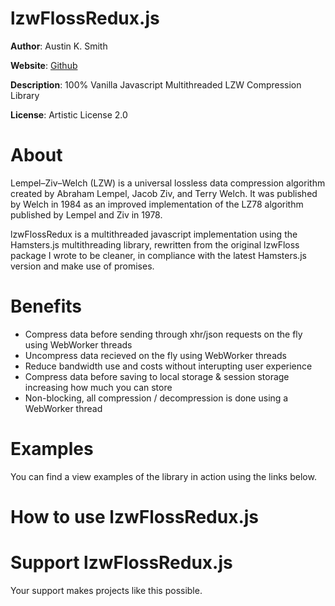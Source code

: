 # lzwFlossRedux.js

**Author**: Austin K. Smith

**Website**: [Github](https://github.com/austinksmith/lzwFlossRedux.js)

**Description**: 100% Vanilla Javascript Multithreaded LZW Compression Library

**License**: Artistic License 2.0

# About

Lempel–Ziv–Welch (LZW) is a universal lossless data compression algorithm created by Abraham Lempel, Jacob Ziv, and Terry Welch. It was published by Welch in 1984 as an improved implementation of the LZ78 algorithm published by Lempel and Ziv in 1978.

lzwFlossRedux is a multithreaded javascript implementation using the Hamsters.js multithreading library, rewritten from the original lzwFloss package I wrote to be cleaner, in compliance with the latest Hamsters.js version and make use of promises.

# Benefits

  * Compress data before sending through xhr/json requests on the fly using WebWorker threads
  * Uncompress data recieved on the fly using WebWorker threads
  * Reduce bandwidth use and costs without interupting user experience
  * Compress data before saving to local storage & session storage increasing how much you can store
  * Non-blocking, all compression / decompression is done using a WebWorker thread

# Examples

You can find a view examples of the library in action using the links below.



# How to use lzwFlossRedux.js




# Support lzwFlossRedux.js

Your support makes projects like this possible.

